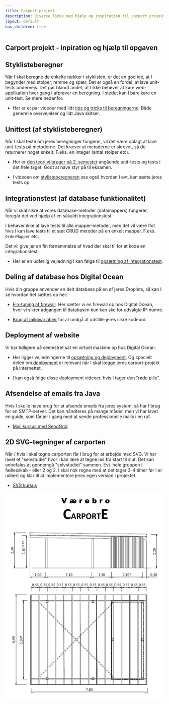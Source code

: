 ```yaml
---
title: Carport projekt
description: Diverse links med hjælp og inspiration til carport projekt
layout: default
has_children: true
---
```

## Carport projekt - inpiration og hjælp til opgaven

## Styklisteberegner

Når I skal beregne de enkelte rækker i styklisten, er det en god idé, at I begynder med stolper, remme og spær. Det er også en fordel, at lave unit-tests undervejs. Det gør blandt andet, at I ikke behøver at køre web-applikation hver gang I afprøver en beregning. I stedet kan I bare køre en unit-test. Se mere nedenfor.

- Her er et par videoer med lidt [tips og tricks til beregningerne](https://cphbusiness.cloud.panopto.eu/Panopto/Pages/Sessions/List.aspx?folderID=5687833b-ab7c-4768-a7cb-b1680130b164). Både generelle overvejelser og lidt Java skitser.

## Unittest (af styklisteberegner)

Når I skal teste om jeres beregninger fungerer, vil det være oplagt at lave unit-tests på metoderne. Det kræver at metoderne er skrevet, så de returnerer noget enkelt. F.eks. en integer (antal stolper etc).

- Her er [den teori vi bruger på 2. semester](https://github.com/dat2Cph/content/blob/main/toolbox/test/testteori.md) angående unit-tests og tests i det hele taget. Godt at have styr på til eksamen.

- I videoen om [stylisteberegneren](https://cphbusiness.cloud.panopto.eu/Panopto/Pages/Sessions/List.aspx?folderID=5687833b-ab7c-4768-a7cb-b1680130b164) ses også hvordan I evt. kan sætte jeres tests op.

## Integrationstest (af database funktionalitet)

Når vi skal sikre at vores database-metoder (datamappers) fungerer, foregår det ved hjælp af en såkaldt integrationstest.

I behøver ikke at lave tests til alle mapper-metoder, men det vil være flot hvis I kan lave tests til et sæt CRUD metoder på en enkelt mapper. F.eks. `OrderMapper` etc.

Det vil give jer en fin fornemmelse af hvad der skal til for at kode en integrationstest.

- Her er en udførlig vejledning I kan følge til [opsætning af integrationstest](./integrationtest.md).

## Deling af database hos Digital Ocean

Hvis din gruppe anvender en delt database på en af jeres Droplets, så kan I se hvordan det sættes op her:

- [Fin-tuning af firewall](https://cphbusiness.cloud.panopto.eu/Panopto/Pages/Viewer.aspx?id=b2178213-1924-4325-85c6-b15a00aba65e). Her sætter vi en firewall op hos Digital Ocean, hvor vi sikrer adgangen til databasen kun kan ske for udvalgte IP-numre.

- [Brug af miljøvariabler](https://cphbusiness.cloud.panopto.eu/Panopto/Pages/Viewer.aspx?id=543c7e86-f0f7-44ff-93de-b161010f75d1) for at undgå at udstille jeres sikre kodeord.

## Deployment af website

Vi har tidligere på semestret sat en virtuel maskine op hos Digital Ocean.

- Her ligger vejledningerne til [opsætning og deployment](https://github.com/dat2Cph/content/blob/main/linux_and_deployment/README.md). Og specielt delen om [deployment](https://github.com/dat2Cph/content/blob/main/linux_and_deployment/deployment.md) er relevant når I skal lægge jeres carport-projekt på internettet.

- I kan også følge disse deployment videoer, hvis I tager den ["røde pille"](https://cphbusiness.cloud.panopto.eu/Panopto/Pages/Sessions/List.aspx?folderID=322ab819-f0ca-4fc4-8e76-b15600a65ecd).

## Afsendelse af emails fra Java

Hvis I skulle have brug for at afsende emails fra jeres system, så har I brug for en SMTP-server. Det kan håndteres på mange måder, men vi har lavet en guide, som får jer i gang med at sende professionelle mails i en ruf.

- [Mail kursus med SendGrid](../sendgrid/sendgrid.md)

## 2D SVG-tegninger af carporten

Når / hvis I skal tegne carporten får I brug for at arbejde med SVG. Vi har lavet et "selvstudie" hvor I kan lære at tegne løs fra start til slut. Det kan anbefales at gennemgå "selvstudiet" sammen. Evt. hele gruppen i fællesskab - eller 2 og 2. I skal nok regne med at det tager 3-4 timer før I er udlært og klar til at implementere jeres egen version i projektet.

- [SVG kursus](../svg/README.md)

![carport](./images/carport_drawing.png)
